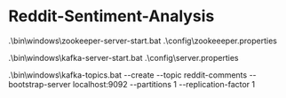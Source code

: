 # Reddit-Sentiment-Analysis

.\bin\windows\zookeeper-server-start.bat .\config\zookeeeper.properties

.\bin\windows\kafka-server-start.bat .\config\server.properties


.\bin\windows\kafka-topics.bat --create --topic reddit-comments --bootstrap-server localhost:9092 --partitions 1 --replication-factor 1
